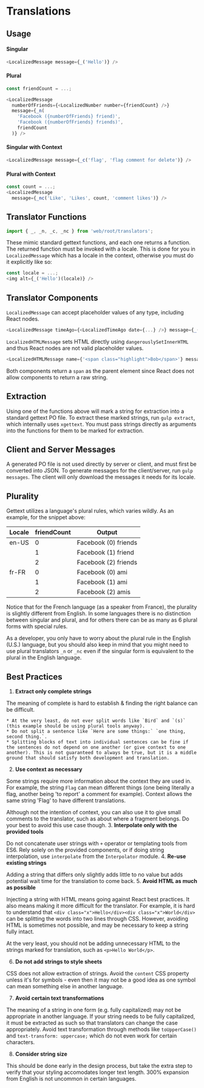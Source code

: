 # Translations


## Usage
#### Singular

```javascript
<LocalizedMessage message={_('Hello')} />
```

#### Plural
```javascript
const friendCount = ...;

<LocalizedMessage
  numberOfFriends={<LocalizedNumber number={friendCount} />}
  message={_n(
    'Facebook ({numberOfFriends} friend)',
    'Facebook ({numberOfFriends} friends)',
    friendCount
  )} />
```

#### Singular with Context
```javascript
<LocalizedMessage message={_c('flag', 'flag comment for delete')} />
```

#### Plural with Context
```javascript
const count = ...;
<LocalizedMessage
  message={_nc('Like', 'Likes', count, 'comment likes')} />
```

## Translator Functions
```javascript
import { _, _n, _c, _nc } from 'web/root/translators';
```

These mimic standard gettext functions, and each one returns a function. The returned function must be invoked with a locale. This is done for you in `LocalizedMessage` which has a locale in the context, otherwise you must do it explicitly like so:
```javascript
const locale = ...;
<img alt={_('Hello')(locale)} />
```

## Translator Components
`LocalizedMessage` can accept placeholder values of any type, including React nodes.
```javascript
<LocalizedMessage timeAgo={<LocalizedTimeAgo date={...} />} message={_('You ate {timeAgo}!')} />
```

`LocalizedHTMLMessage` sets HTML directly using ```dangerouslySetInnerHTML``` and thus React nodes are not valid placeholder values.
```javascript
<LocalizedHTMLMessage name={'<span class="highlight">Bob</span>'} message={_('Hello {name}!')} />
``` 

Both components return a `span` as the parent element since React does not allow components to return a raw string.

## Extraction
Using one of the functions above will mark a string for extraction into a standard gettext PO file. To extract these marked strings, run `gulp extract`, which internally uses `xgettext`. You must pass strings directly as arguments into the functions for them to be marked for extraction.

## Client and Server Messages
A generated PO file is not used directly by server or client, and must first be converted into JSON. To generate messages for the client/server, run `gulp messages`. The client will only download the messages it needs for its locale.

## Plurality
Gettext utilizes a language's plural rules, which varies wildly. As an example, for the snippet above:

| Locale | friendCount | Output |
| --- | --- | --- |
| en-US | 0 | Facebook (0) friends |
|  | 1 | Facebook (1) friend |
|  | 2 | Facebook (2) friends |
| fr-FR | 0 | Facebook (0) ami |
|  | 1 | Facebook (1) ami |
|  | 2 | Facebook (2) amis |

Notice that for the French language (as a speaker from France), the plurality is slightly different from English. In some languages there is no distinction between singular and plural, and for others there can be as many as 6 plural forms with special rules. 

As a developer, you only have to worry about the plural rule in the English (U.S.) language, but you should also keep in mind that you might need to use plural translators `_n` or `_nc` even if the singular form is equivalent to the plural in the English language.

## Best Practices
1. **Extract only complete strings**

  The meaning of complete is hard to establish & finding the right balance can be difficult.

    * At the very least, do not ever split words like `Bird` and `(s)` (this example should be using plural tools anyway).
    * Do not split a sentence like `Here are some things:` `one thing, second thing.`.
    * Splitting blocks of text into individual sentences can be fine if the sentences do not depend on one another (or give context to one another). This is not guaranteed to always be true, but it is a middle ground that should satisfy both development and translation.
2. **Use context as necessary**

  Some strings require more information about the context they are used in. For example, the string `Flag` can mean different things (one being literally a flag, another being 'to report' a comment for example). Context allows the same string 'Flag' to have different translations. 

  Although not the intention of context, you can also use it to give small comments to the translator, such as about where a fragment belongs. Do your best to avoid this use case though.
3. **Interpolate only with the provided tools**

  Do not concatenate user strings with `+` operator or templating tools from ES6. Rely solely on the provided components, or if doing string interpolation, use `interpolate` from the `Interpolator` module.
4. **Re-use existing strings**

  Adding a string that differs only slightly adds little to no value but adds potential wait time for the translation to come back.
5. **Avoid HTML as much as possible**
  
  Injecting a string with HTML means going against React best practices. It also means making it more difficult for the translator. For example, it is hard to understand that `<div class="x">Hello</div><div class="x">World</div>` can be splitting the words into two lines through CSS. However, avoiding HTML is sometimes not possible, and may be necessary to keep a string fully intact.

  At the very least, you should not be adding unnecessary HTML to the strings marked for translation, such as `<p>Hello World</p>`.

6. **Do not add strings to style sheets**

  CSS does not allow extraction of strings. Avoid the `content` CSS property unless it's for symbols - even then it may not be a good idea as one symbol can mean something else in another language.

7. **Avoid certain text transformations**

  The meaning of a string in one form (e.g. fully capitalized) may not be appropriate in another language. If your string needs to be fully capitalized, it must be extracted as such so that translators can change the case appropriately. Avoid text transformation through methods like `toUpperCase()` and `text-transform: uppercase;` which do not even work for certain characters.
  
8. **Consider string size**

  This should be done early in the design process, but take the extra step to verify that your styling accomodates longer text length. 300% expansion from English is not uncommon in certain languages.

